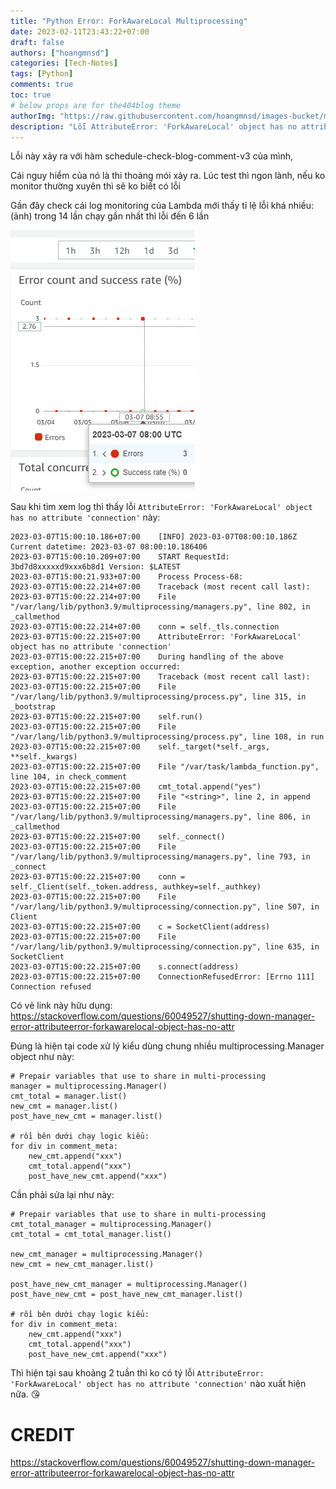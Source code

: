 ```yaml
---
title: "Python Error: ForkAwareLocal Multiprocessing"
date: 2023-02-11T23:43:22+07:00
draft: false
authors: ["hoangmnsd"]
categories: [Tech-Notes]
tags: [Python]
comments: true
toc: true
# below props are for the404blog theme
authorImg: "https://raw.githubusercontent.com/hoangmnsd/images-bucket/master/static/images/hoangmsnd-avatar001.jpg"
description: "Lỗi AttributeError: 'ForkAwareLocal' object has no attribute 'connection'"
---
```


Lỗi này xảy ra với hàm schedule-check-blog-comment-v3 của mình, 

Cái nguy hiểm của nó là thi thoảng mói xảy ra. Lúc test thì ngon lành, nếu ko monitor thường xuyên thì sẽ ko biết có lỗi

Gần đây check cái log monitoring của Lambda mới thấy tỉ lệ lỗi khá nhiều: (ảnh) trong 14 lần chạy gần nhất thì lỗi đến 6 lần

![](https://raw.githubusercontent.com/hoangmnsd/images-bucket/master/static/images/lambda-monitor-error-count.jpg)

Sau khi tìm xem log thì thấy lỗi `AttributeError: 'ForkAwareLocal' object has no attribute 'connection'` này:

```
2023-03-07T15:00:10.186+07:00    [INFO] 2023-03-07T08:00:10.186Z Current datetime: 2023-03-07 08:00:10.186406    
2023-03-07T15:00:10.209+07:00    START RequestId: 3bd7d8xxxxxd9xxx6b8d1 Version: $LATEST    
2023-03-07T15:00:21.933+07:00    Process Process-68:    
2023-03-07T15:00:22.214+07:00    Traceback (most recent call last):    
2023-03-07T15:00:22.214+07:00    File "/var/lang/lib/python3.9/multiprocessing/managers.py", line 802, in _callmethod    
2023-03-07T15:00:22.214+07:00    conn = self._tls.connection    
2023-03-07T15:00:22.215+07:00    AttributeError: 'ForkAwareLocal' object has no attribute 'connection'    
2023-03-07T15:00:22.215+07:00    During handling of the above exception, another exception occurred:    
2023-03-07T15:00:22.215+07:00    Traceback (most recent call last):    
2023-03-07T15:00:22.215+07:00    File "/var/lang/lib/python3.9/multiprocessing/process.py", line 315, in _bootstrap    
2023-03-07T15:00:22.215+07:00    self.run()    
2023-03-07T15:00:22.215+07:00    File "/var/lang/lib/python3.9/multiprocessing/process.py", line 108, in run    
2023-03-07T15:00:22.215+07:00    self._target(*self._args, **self._kwargs)    
2023-03-07T15:00:22.215+07:00    File "/var/task/lambda_function.py", line 104, in check_comment    
2023-03-07T15:00:22.215+07:00    cmt_total.append("yes")    
2023-03-07T15:00:22.215+07:00    File "<string>", line 2, in append    
2023-03-07T15:00:22.215+07:00    File "/var/lang/lib/python3.9/multiprocessing/managers.py", line 806, in _callmethod    
2023-03-07T15:00:22.215+07:00    self._connect()    
2023-03-07T15:00:22.215+07:00    File "/var/lang/lib/python3.9/multiprocessing/managers.py", line 793, in _connect    
2023-03-07T15:00:22.215+07:00    conn = self._Client(self._token.address, authkey=self._authkey)    
2023-03-07T15:00:22.215+07:00    File "/var/lang/lib/python3.9/multiprocessing/connection.py", line 507, in Client     
2023-03-07T15:00:22.215+07:00    c = SocketClient(address)    
2023-03-07T15:00:22.215+07:00    File "/var/lang/lib/python3.9/multiprocessing/connection.py", line 635, in SocketClient   
2023-03-07T15:00:22.215+07:00    s.connect(address)    
2023-03-07T15:00:22.215+07:00    ConnectionRefusedError: [Errno 111] Connection refused    
```

Có vẻ link này hữu dụng: https://stackoverflow.com/questions/60049527/shutting-down-manager-error-attributeerror-forkawarelocal-object-has-no-attr

Đúng là hiện tại code xử lý kiểu dùng chung nhiều multiprocessing.Manager object như này:  

```
# Prepair variables that use to share in multi-processing
manager = multiprocessing.Manager()
cmt_total = manager.list()
new_cmt = manager.list()
post_have_new_cmt = manager.list()

# rồi bên dưới chạy logic kiểu:
for div in comment_meta:
    new_cmt.append("xxx")
    cmt_total.append("xxx")
    post_have_new_cmt.append("xxx")
```

Cần phải sửa lại như này:  

```
# Prepair variables that use to share in multi-processing
cmt_total_manager = multiprocessing.Manager()
cmt_total = cmt_total_manager.list()

new_cmt_manager = multiprocessing.Manager()
new_cmt = new_cmt_manager.list()

post_have_new_cmt_manager = multiprocessing.Manager()
post_have_new_cmt = post_have_new_cmt_manager.list()

# rồi bên dưới chạy logic kiểu:
for div in comment_meta:
    new_cmt.append("xxx")
    cmt_total.append("xxx")
    post_have_new_cmt.append("xxx")
```

Thì hiện tại sau khoảng 2 tuần thì ko có tý lỗi `AttributeError: 'ForkAwareLocal' object has no attribute 'connection'` nào xuất hiện nữa. 😘

# CREDIT

https://stackoverflow.com/questions/60049527/shutting-down-manager-error-attributeerror-forkawarelocal-object-has-no-attr